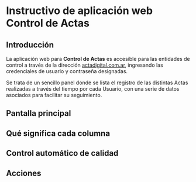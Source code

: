 # Instructivo de aplicación web **Control de Actas**

## Introducción

La aplicación web para **Control de Actas** es accesible para las entidades de control a través de la dirección [actadigital.com.ar](https://actadigital.com.ar/), ingresando las credenciales de usuario y contraseña designadas.

Se trata de un sencillo panel donde se lista el registro de las distintas Actas realizadas a través del tiempo por cada Usuario, con una serie de datos asociados para facilitar su seguimiento.

## Pantalla principal

## Qué significa cada columna

## Control automático de calidad

## Acciones